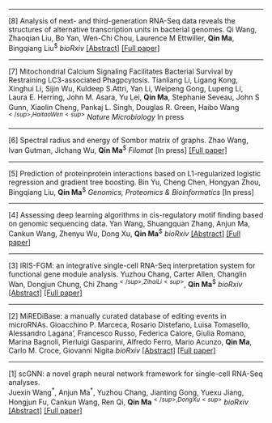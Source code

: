 
---

[8] Analysis of next- and third-generation RNA-Seq data reveals the structures of alternative transcription units in bacterial genomes.
Qi Wang, Zhaoqian Liu, Bo Yan, Wen-Chi Chou, Laurence M Ettwiller, **Qin Ma**, Bingqiang Liu<sup>$</sup>
*bioRxiv*
[[Abstract]](https://www.biorxiv.org/content/10.1101/2021.01.02.425006v1) [[Full paper]](https://www.biorxiv.org/content/10.1101/2021.01.02.425006v1.full.pdf)

---

[7] Mitochondrial Calcium Signaling Facilitates Bacterial Survival by Restraining LC3-associated Phagpcytosis.
Tianliang Li, Ligang Kong, Xinghui Li, Sijin Wu, Kuldeep S.Attri, Yan Li, Weipeng Gong, Lupeng Li, Laura E. Herring, John M. Asara, Yu Lei, **Qin Ma**, Stephanie Seveau, John S Gunn, Xiaolin Cheng, Pankaj L. Singh, Douglas R. Green, Haibo Wang<sup>$</sup>, Haitao Wen<sup>$</sup>
*Nature Microbiology*
In press

---

[6] Spectral radius and energy of Sombor matrix of graphs.
Zhao Wang, Ivan Gutman, Jichang Wu, **Qin Ma**<sup>$</sup>
*Filomat*
[In press] [[Full paper]](https://u.osu.edu/bmbl/files/2020/12/Sombor-matrix.pdf)

---

[5] Prediction of proteinprotein interactions based on L1-regularized logistic regression and gradient tree boosting.
Bin Yu, Cheng Chen, Hongyan Zhou, Bingqiang Liu, **Qin Ma**<sup>$</sup>
*Genomics, Proteomics & Bioinformatics*
[In press]

---

[4] Assessing deep learning algorithms in cis-regulatory motif finding based on genomic sequencing data.
Yan Wang, Shuangquan Zhang, Anjun Ma, Cankun Wang, Zhenyu Wu, Dong Xu, **Qin Ma**<sup>$</sup>
*bioRxiv*
[[Abstract]](https://www.biorxiv.org/content/10.1101/2020.11.30.403261v1) [[Full paper]](https://www.biorxiv.org/content/10.1101/2020.11.30.403261v1.full.pdf)

--- 

[3] IRIS-FGM: an integrative single-cell RNA-Seq interpretation system for functional gene module analysis.
Yuzhou Chang, Carter Allen, Changlin Wan, Dongjun Chung, Chi Zhang<sup>$</sup>, Zihai Li<sup>$</sup>,  **Qin Ma**<sup>$</sup>
*bioRxiv*
[[Abstract]](https://www.biorxiv.org/content/10.1101/2020.11.04.369108v1) [[Full paper]](https://www.biorxiv.org/content/10.1101/2020.11.04.369108v1.full.pdf)

---
[2] MiREDiBase: a manually curated database of editing events in microRNAs. 
Gioacchino P. Marceca, Rosario Distefano, Luisa Tomasello, Alessandro Lagana’, Francesco Russo, Federica Calore, Giulia Romano, Marina Bagnoli, Pierluigi Gasparini, Alfredo Ferro, Mario Acunzo, **Qin Ma**, Carlo M. Croce, Giovanni Nigita
*bioRxiv*
[[Abstract]](https://www.biorxiv.org/content/10.1101/2020.09.04.283689v1) [[Full paper]](https://www.biorxiv.org/content/10.1101/2020.09.04.283689v1.full.pdf) 

---

[1] scGNN: a novel graph neural network framework for single-cell RNA-Seq analyses.  
Juexin Wang<sup>\*</sup>, Anjun Ma<sup>\*</sup>, Yuzhou Chang, Jianting Gong, Yuexu Jiang, Hongjun Fu, Cankun Wang, Ren Qi, **Qin Ma**<sup>$</sup>, Dong Xu<sup>$</sup>
*bioRxiv*
[[Abstract]](https://www.biorxiv.org/content/10.1101/2020.08.02.233569v1) [[Full paper]](https://www.biorxiv.org/content/10.1101/2020.08.02.233569v1.full.pdf)

